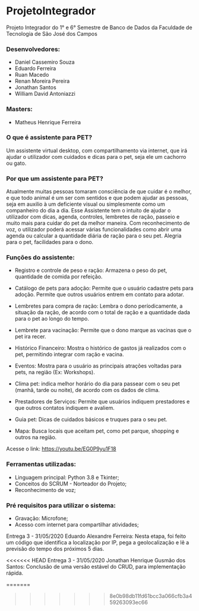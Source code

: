 # ProjetoIntegrador
Projeto Integrador do 1° e 6° Semestre de Banco de Dados da Faculdade de Tecnologia de São José dos Campos


### Desenvolvedores:

* Daniel Cassemiro Souza
* Eduardo Ferreira
* Ruan Macedo
* Renan Moreira Pereira
* Jonathan Santos
* William David Antoniazzi

### Masters:

* Matheus Henrique Ferreira


### O que é assistente para PET?

Um assistente virtual desktop, com compartilhamento via internet, que irá ajudar o utilizador com cuidados e dicas para o pet, seja ele um cachorro ou gato.


### Por que um assistente para PET?

Atualmente muitas pessoas tomaram consciência de que cuidar é o melhor, e que todo animal é um ser com sentidos e que podem ajudar as pessoas, seja em auxilio à um deficiente visual ou simplesmente como um companheiro do dia a dia.
Esse Assistente tem o intuito de ajudar o utilizador com dicas, agenda, controles, lembretes de ração, passeio e muito mais para cuidar do pet da melhor maneira.
Com reconhecimento de voz, o utilizador poderá acessar várias funcionalidades como abrir uma agenda ou calcular a quantidade diária de ração para o seu pet.
Alegria para o pet, facilidades para o dono.


### Funções do assistente:

* Registro e controle de peso e ração: Armazena o peso do pet, quantidade de comida por refeição.

* Catálogo de pets para adoção: Permite que o usuário cadastre pets para adoção. Permite que outros usuários entrem em contato para adotar.

* Lembretes para compra de ração: Lembra o dono períodicamente, a situação da ração, de acordo com o total de ração e a quantidade dada para o pet ao longo do tempo.

* Lembrete para vacinação: Permite que o dono marque as vacinas que o pet ira recer.

* Histórico Financeiro: Mostra o histórico de gastos já realizados com o pet, permitindo integrar com ração e vacina.

* Eventos: Mostra para o usuário as principais atrações voltadas para pets, na região (Ex: Workshops).

* Clima pet: indica melhor horário do dia para passear com o seu pet (manhã, tarde ou noite), de acordo com os dados de clima.

* Prestadores de Serviços: Permite que usuários indiquem prestadores e que outros contatos indiquem e avaliem.

* Guia pet: Dicas de cuidados básicos e truques para o seu pet.

* Mapa: Busca locais que aceitam pet, como pet parque, shopping e outros na região.

 Acesse o link: https://youtu.be/EG0P9yu1F18

### Ferramentas utilizadas:

* Linguagem principal: Python 3.8 e Tkinter;
* Conceitos do SCRUM - Norteador do Projeto;
* Reconhecimento de voz;


### Pré requisitos para utilizar o sistema:

* Gravação: Microfone;
* Acesso com internet para compartilhar atividades;


Entrega 3 - 31/05/2020
Eduardo Alexandre Ferreira:
Nesta etapa, foi feito um código que identifica a localização por IP, pega a geolocalização e lê a previsão do tempo dos próximos 5 dias.

<<<<<<< HEAD
Entrega 3 - 31/05/2020
Jonathan Henrique Gusmão dos Santos:
Conclusão de uma versão estável do CRUD, para implementação rápida.

=======
>>>>>>> 8e0b98db11fd61bcc3a066cfb3a459263093ec66
